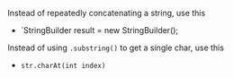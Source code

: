 Instead of repeatedly concatenating a string, use this
* `StringBuilder result = new StringBuilder();

Instead of using `.substring()` to get a single char, use this
* `str.charAt(int index)`